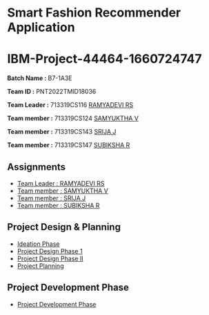 # Smart Fashion Recommender Application
# IBM-Project-44464-1660724747


**Batch Name :** B7-1A3E

**Team ID :** PNT2022TMID18036

**Team Leader :**  713319CS116 [RAMYADEVI RS](https://github.com/ramya-RS) 

**Team member :**  713319CS124 [SAMYUKTHA V](https://github.com/samyukthavenugopal)

**Team member :**  713319CS143 [SRIJA J](https://github.com/srija1012) 

**Team member :**  713319CS147 [SUBIKSHA R](https://github.com/Subixshaa) 


## Assignments

- [Team Leader : RAMYADEVI RS](#)
- [Team member : SAMYUKTHA V](https://github.com/IBM-EPBL/IBM-Project-44464-1660724747/tree/main/Assignments/Samyuktha%20V%20(Team%20Member%201))
- [Team member : SRIJA J](#)
- [Team member : SUBIKSHA R](#)

## Project Design & Planning

- [Ideation Phase](https://github.com/IBM-EPBL/IBM-Project-44464-1660724747/tree/main/Project%20Design%20%26%20Planning/Ideation%20Phase)
- [Project Design Phase 1](https://github.com/IBM-EPBL/IBM-Project-40862-1660636795/tree/main/Project%20Design%20%26%20Planning/Project%20Design%20Phase%201)
- [Project Design Phase II](https://github.com/IBM-EPBL/IBM-Project-40862-1660636795/tree/main/Project%20Design%20%26%20Planning/Project%20Design%20Phase%20II)
- [Project Planning](https://github.com/IBM-EPBL/IBM-Project-40862-1660636795/tree/main/Project%20Design%20%26%20Planning/Project%20Planning)

## Project Development Phase
- [Project Development Phase](https://github.com/IBM-EPBL/IBM-Project-44464-1660724747/tree/main/Project%20Development%20Phase)

